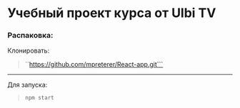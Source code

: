 # Учебный проект курса от Ulbi TV

### Распаковка:
Клонировать:
>``https://github.com/mpreterer/React-app.git```
---

Для запуска:
>```npm start```
